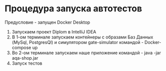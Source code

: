 # Процедура запуска автотестов

Предусловие - запущен Docker Desktop

1. Запускаем проект Diplom в IntelliJ IDEA
2. В 1-ом терминале запускаем контейнеры с образами Баз Данных (MySql, PostgresQl) и симулятором gate-simulator командой - Docker-compose up
3. Во 2-ом терминале запускаем наше приложение командой - java -jar aqa-shop.jar
4. Запуск тестов
